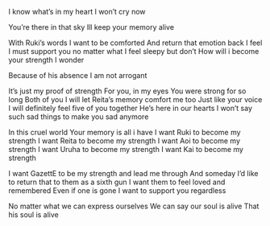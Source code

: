 I know what’s in my heart
I won’t cry now

You’re there in that sky
Ill keep your memory alive

With Ruki’s words
I want to be comforted
And return that emotion back
I feel I must support you no matter what
I feel sleepy but don’t 
How will i become your strength 
I wonder

Because of his absence I am not arrogant 

It’s just my proof of strength
For you, in my eyes
You were strong for so long
Both of you
I will let Reita’s memory comfort me too
Just like your voice
I will definitely feel five of you together 
He’s here in our hearts
I won’t say such sad things to make you sad anymore 

In this cruel world 
Your memory is all i have
I want Ruki to become my strength 
I want Reita to become my strength
I want Aoi to become my strength
I want Uruha to become my strength 
I want Kai to become my strength 

I want GazettE to be my strength and lead me through 
And someday I’d like to return that to them as a sixth gun
I want them to feel loved and remembered
Even if one is gone
I want to support you regardless 

No matter what we can express ourselves 
We can say our soul is alive
That his soul is alive 